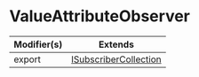# ValueAttributeObserver

| Modifier(s)                            | Extends                                    |
|----------------------------------------|--------------------------------------------|
| export | [ISubscriberCollection](https://hamedfathi.gitbook.io/aurelia-2-doc-api/runtime/interface/observation/isubscribercollection) |